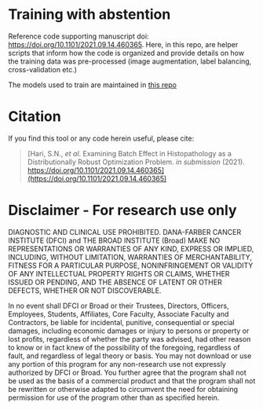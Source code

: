 # Training with abstention
Reference code supporting manuscript doi: https://doi.org/10.1101/2021.09.14.460365. Here, in this repo, are helper scripts that inform how the code is organized and provide details on how the training data was pre-processed (image augmentation, label balancing, cross-validation etc.)

The models used to train are maintained in [this repo](https://github.com/vanallenlab/mc_lightning_public) 

# Citation
If you find this tool or any code herein useful, please cite:  
> [Hari, S.N., *et al*. Examining Batch Effect in Histopathology as a Distributionally Robust Optimization Problem. *in submission* (2021). https://doi.org/10.1101/2021.09.14.460365](https://doi.org/10.1101/2021.09.14.460365)

# Disclaimer - For research use only
DIAGNOSTIC AND CLINICAL USE PROHIBITED. DANA-FARBER CANCER INSTITUTE (DFCI) and THE BROAD INSTITUTE (Broad) MAKE NO REPRESENTATIONS OR WARRANTIES OF ANY KIND, EXPRESS OR IMPLIED, INCLUDING, WITHOUT LIMITATION, WARRANTIES OF MERCHANTABILITY, FITNESS FOR A PARTICULAR PURPOSE, NONINFRINGEMENT OR VALIDITY OF ANY INTELLECTUAL PROPERTY RIGHTS OR CLAIMS, WHETHER ISSUED OR PENDING, AND THE ABSENCE OF LATENT OR OTHER DEFECTS, WHETHER OR NOT DISCOVERABLE.

In no event shall DFCI or Broad or their Trustees, Directors, Officers, Employees, Students, Affiliates, Core Faculty, Associate Faculty and Contractors, be liable for incidental, punitive, consequential or special damages, including economic damages or injury to persons or property or lost profits, regardless of whether the party was advised, had other reason to know or in fact knew of the possibility of the foregoing, regardless of fault, and regardless of legal theory or basis. You may not download or use any portion of this program for any non-research use not expressly authorized by DFCI or Broad. You further agree that the program shall not be used as the basis of a commercial product and that the program shall not be rewritten or otherwise adapted to circumvent the need for obtaining permission for use of the program other than as specified herein.